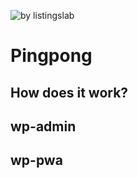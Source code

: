 ![by listingslab](https://listingslab.com/public/png/byListingslab.png)

# Pingpong

## How does it work?

## wp-admin

## wp-pwa
